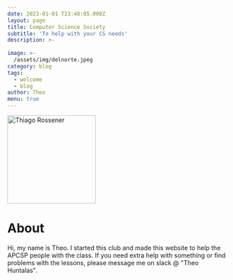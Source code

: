 ```yaml
---
date: 2023-01-01 T23:48:05.000Z
layout: page
title: Computer Science Society
subtitle: 'To help with your CS needs'
description: >-
  
image: >-
  /assets/img/delnorte.jpeg
category: blog
tags:
  - welcome
  - blog
author: Theo
menu: true
---
```


<img class="img-rounded" src="/assets/img/uploads/profile.png" alt="Thiago Rossener" width="200">

# About

Hi, my name is Theo. I started this club and made this website to help the APCSP people with the class. If you need extra help with something or find problems with the lessons, please message me on slack @ "Theo Huntalas".